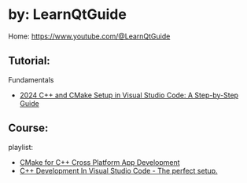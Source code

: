 # by: LearnQtGuide
Home: https://www.youtube.com/@LearnQtGuide

## Tutorial:
Fundamentals
- [2024 C++ and CMake Setup in Visual Studio Code: A Step-by-Step Guide](https://youtu.be/4U-lnfxY2U0)

## Course:
playlist:
- [CMake for C++ Cross Platform App Development](https://www.youtube.com/playlist?list=PLQMs5svASiXOraccrnEbkd_kVHbAdC2mp)
- [C++ Development In Visual Studio Code - The perfect setup.](https://www.youtube.com/playlist?list=PLQMs5svASiXPpae_tifdn7rElAAJotCwm)
